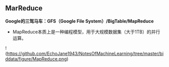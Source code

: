 ## MarReduce

**Google的三驾马车：GFS（Google File System）/BigTable/MapReduce**

* MapReduce本质上是一种编程模型，用于大规模数据集（大于1TB）的并行运算。

!(https://github.com/EchoJane1943/NotesOfMachineLearning/tree/master/biddata/figure/MapReduce.png)
